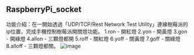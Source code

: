 ## RaspberryPi_socket

功能介紹：在一開始透過「UDP/TCP/Rest Network Test Utility」連線樹莓派的ip位置，完成手機控制樹莓派開關燈功能。 
1.ron - 開紅燈 
2.yon - 開黃燈 
3.gon - 開綠燈 
4.allon - 三顆燈都開 
5.roff - 關紅燈 
6.yoff - 關黃燈 
7.goff - 關綠燈 
8.alloff - 三顆燈都關。
![image](https://user-images.githubusercontent.com/101647874/209623970-b6a2960d-3de0-4c93-a3cf-b862c2aee352.png)
